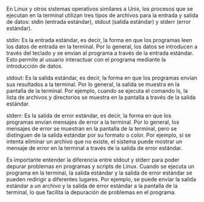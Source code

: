 En Linux y otros sistemas operativos similares a Unix, los procesos que se ejecutan en la terminal utilizan tres tipos de archivos para la entrada y salida de datos: stdin (entrada estándar), stdout (salida estándar) y stderr (error estándar).

stdin: Es la entrada estándar, es decir, la forma en que los programas leen los datos de entrada en la terminal. Por lo general, los datos se introducen a través del teclado y se envían al programa a través de la entrada estándar. Esto permite al usuario interactuar con el programa mediante la introducción de datos.

stdout: Es la salida estándar, es decir, la forma en que los programas envían sus resultados a la terminal. Por lo general, la salida se muestra en la pantalla de la terminal. Por ejemplo, cuando se ejecuta el comando ls, la lista de archivos y directorios se muestra en la pantalla a través de la salida estándar.

stderr: Es la salida de error estándar, es decir, la forma en que los programas envían mensajes de error a la terminal. Por lo general, los mensajes de error se muestran en la pantalla de la terminal, pero se distinguen de la salida estándar por su formato o color. Por ejemplo, si se intenta eliminar un archivo que no existe, el sistema puede mostrar un mensaje de error en la terminal a través de la salida de error estándar.

Es importante entender la diferencia entre stdout y stderr para poder depurar problemas en programas y scripts de Linux. Cuando se ejecuta un programa en la terminal, la salida estándar y la salida de error estándar se pueden redirigir a diferentes lugares. Por ejemplo, se puede enviar la salida estándar a un archivo y la salida de error estándar a la pantalla de la terminal, lo que facilita la depuración de problemas en el programa.